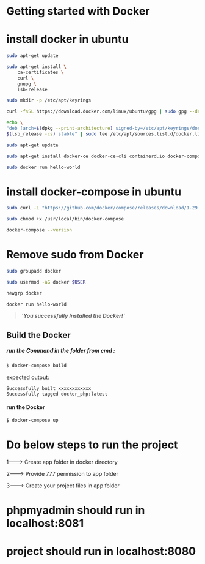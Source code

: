 # Getting started with Docker

# install docker in ubuntu

```bash
sudo apt-get update

sudo apt-get install \
    ca-certificates \
    curl \
    gnupg \
    lsb-release

sudo mkdir -p /etc/apt/keyrings

curl -fsSL https://download.docker.com/linux/ubuntu/gpg | sudo gpg --dearmor -o /etc/apt/keyrings/docker.gpg

echo \
"deb [arch=$(dpkg --print-architecture) signed-by=/etc/apt/keyrings/docker.gpg] https://download.docker.com/linux/ubuntu \
$(lsb_release -cs) stable" | sudo tee /etc/apt/sources.list.d/docker.list > /dev/null

sudo apt-get update

sudo apt-get install docker-ce docker-ce-cli containerd.io docker-compose-plugin

sudo docker run hello-world
```

# install docker-compose in ubuntu

```bash
sudo curl -L "https://github.com/docker/compose/releases/download/1.29.2/docker-compose-$(uname -s)-$(uname -m)" -o /usr/local/bin/docker-compose

sudo chmod +x /usr/local/bin/docker-compose

docker-compose --version
```

# Remove sudo from Docker

```bash
sudo groupadd docker

sudo usermod -aG docker $USER

newgrp docker

docker run hello-world
```

> **_'You successfully Installed the Docker!'_**

## Build the Docker

##### run the Command in the folder from cmd :

```bash
$ docker-compose build
```

expected output:

```
Successfully built xxxxxxxxxxxx
Successfully tagged docker_php:latest
```

#### run the Docker

```bash
$ docker-compose up
```

# Do below steps to run the project

1---> Create app folder in docker directory

2---> Provide 777 permission to app folder

3---> Create your project files in app folder

# phpmyadmin should run in localhost:8081

# project should run in localhost:8080
